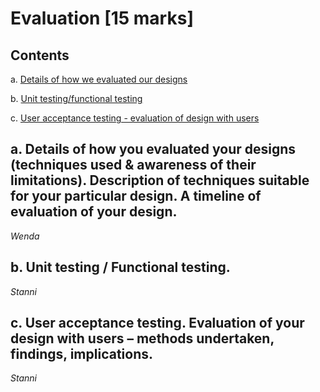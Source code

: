 # Evaluation [15 marks]

## Contents
a. [Details of how we evaluated our designs](https://github.com/jess-mw/desk23/tree/main/Documentation/5.%20Evaluation#a-details-of-how-you-evaluated-your-designs-techniques-used--awareness-of-their-limitations-description-of-techniques-suitable-for-your-particular-design-a-timeline-of-evaluation-of-your-design)

b. [Unit testing/functional testing](https://github.com/jess-mw/desk23/tree/main/Documentation/5.%20Evaluation#b-unit-testing--functional-testing)

c. [User acceptance testing - evaluation of design with users](https://github.com/jess-mw/desk23/tree/main/Documentation/5.%20Evaluation#c-user-acceptance-testing-evaluation-of-your-design-with-users--methods-undertaken-findings-implications)

## a. Details of how you evaluated your designs (techniques used & awareness of their limitations). Description of techniques suitable for your particular design. A timeline of evaluation of your design.
*Wenda*

## b. Unit testing / Functional testing.
*Stanni*

## c. User acceptance testing. Evaluation of your design with users – methods undertaken, findings, implications.
*Stanni*
